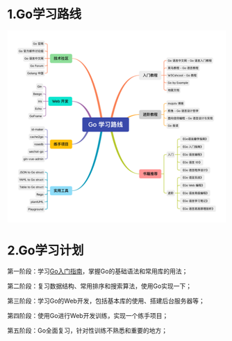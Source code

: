 # 1.Go学习路线
![Go学习路线](img/Go学习路线.png)
# 2.Go学习计划
第一阶段：学习[Go入门指南](https://learnku.com/docs/the-way-to-go/file-name-keyword-and-identifier/3582)，掌握Go的基础语法和常用库的用法；

第二阶段：复习数据结构、常用排序和搜索算法，使用Go实现一下；

第三阶段：学习Go的Web开发，包括基本库的使用、搭建后台服务器等；

第四阶段：使用Go进行Web开发训练，实现一个练手项目；

第五阶段：Go全面复习，针对性训练不熟悉和重要的地方；
